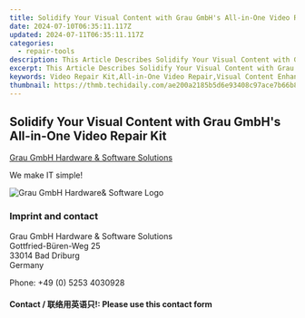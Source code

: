 ```yaml
---
title: Solidify Your Visual Content with Grau GmbH's All-in-One Video Repair Kit
date: 2024-07-10T06:35:11.117Z
updated: 2024-07-11T06:35:11.117Z
categories:
  - repair-tools
description: This Article Describes Solidify Your Visual Content with Grau GmbH's All-in-One Video Repair Kit
excerpt: This Article Describes Solidify Your Visual Content with Grau GmbH's All-in-One Video Repair Kit
keywords: Video Repair Kit,All-in-One Video Repair,Visual Content Enhancement,Grau GmbH,High-Quality Video Restoration Tools,Digital Content Repair Software,Professional Video Editing Toolkit
thumbnail: https://thmb.techidaily.com/ae200a2185b5d6e93408c97ace7b66b8254fa867626e84f986d0cc30e800ea8d.jpg
---
```


## Solidify Your Visual Content with Grau GmbH's All-in-One Video Repair Kit

[Grau GmbH Hardware & Software Solutions](https://main.grauonline.de/)

We make IT simple!

![Grau GmbH Hardware& Software Logo](https://main.grauonline.de/wp-content/uploads/2021/05/output-onlinepngtools.png)

### Imprint and contact

 Grau GmbH Hardware & Software Solutions  
 Gottfried-Büren-Weg 25  
 33014 Bad Driburg  
 Germany

Phone: +49 (0) 5253 4030928

#### Contact / 联络用英语只!: Please use this contact form

<ins class="adsbygoogle"
     style="display:block"
     data-ad-format="autorelaxed"
     data-ad-client="ca-pub-7571918770474297"
     data-ad-slot="1223367746"></ins>



<ins class="adsbygoogle"
     style="display:block"
     data-ad-client="ca-pub-7571918770474297"
     data-ad-slot="8358498916"
     data-ad-format="auto"
     data-full-width-responsive="true"></ins>


